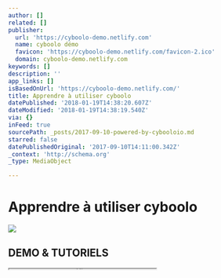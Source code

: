 ```yaml
---
author: []
related: []
publisher:
  url: 'https://cyboolo-demo.netlify.com'
  name: cyboolo démo
  favicon: 'https://cyboolo-demo.netlify.com/favicon-2.ico'
  domain: cyboolo-demo.netlify.com
keywords: []
description: ''
app_links: []
isBasedOnUrl: 'https://cyboolo-demo.netlify.com/'
title: Apprendre à utiliser cyboolo
datePublished: '2018-01-19T14:38:20.607Z'
dateModified: '2018-01-19T14:38:19.540Z'
via: {}
inFeed: true
sourcePath: _posts/2017-09-10-powered-by-cybooloio.md
starred: false
datePublishedOriginal: '2017-09-10T14:11:00.342Z'
_context: 'http://schema.org'
_type: MediaObject

---
```

# Apprendre à utiliser cyboolo

<article style=""><img src="https://s3-us-west-2.amazonaws.com/the-grid-img/p/4358c06e6a3fbae41cf5e25c286cebf77f1705af.png" /><h1>DEMO &amp; TUTORIELS</h1></article>

<iframe src="https://the-grid.github.io/ed-userhtml/?g=eJw9jjFrwzAQhXf_CqFFDrRS6BCa1M7Q0qFLpmyllLN0jmViSUjnuKH0v1fBJtM9Hu-796qkow20Ly4Q2axZzYzX44COpI4IhEf8oYM3WPJqidA1YC0o-6qHC8yuYLqDmJBqMVL7-CxYiroWHVFIO6X6JK0jjNoP2jiZj2ojDCibdrt5avRW9knsK7Us4quX4r7jhPR-xptMr9cjnA6ZK0WHYMTqc_0lIQR05q2zZ1POfKaLyTrjJ_mxtJa88Z74A_stGMvEtzU7xjH_XcM08uIvM_f6f_OyYT8" height="1" style=""></iframe>